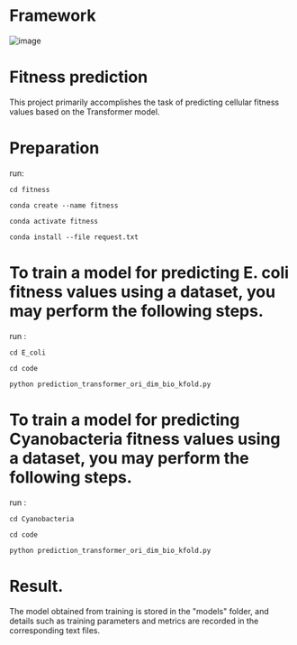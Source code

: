 # Framework
![image](https://github.com/user-attachments/assets/db28a092-7d87-4346-bc50-97c144666773)

# Fitness prediction
This project primarily accomplishes the task of predicting cellular fitness values based on the Transformer model.
# Preparation
run:

```
cd fitness

conda create --name fitness

conda activate fitness

conda install --file request.txt
```

# To train a model for predicting E. coli fitness values using a dataset, you may perform the following steps.
run :
```
cd E_coli

cd code

python prediction_transformer_ori_dim_bio_kfold.py

```
# To train a model for predicting Cyanobacteria fitness values using a dataset, you may perform the following steps.
run : 
```
cd Cyanobacteria

cd code

python prediction_transformer_ori_dim_bio_kfold.py

```
# Result.
The model obtained from training is stored in the "models" folder, and details such as training parameters and metrics are recorded in the corresponding text files.
